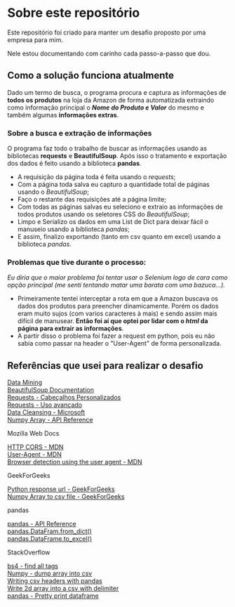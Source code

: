 # Sobre este repositório

<p>
  Este repositório foi criado para manter um desafio proposto por uma empresa para mim.
</p>

<p> 
  Nele estou documentando com carinho cada passo-a-passo que dou.
</p>

## Como a solução funciona atualmente

<p>Dado um termo de busca, o programa procura e captura as informações de <strong>todos os produtos</strong> na loja da Amazon de forma automatizada extraindo como informação principal o <strong><i>Nome do Produto e Valor</i></strong> do mesmo e também algumas <strong>informações extras</strong>.</p>


### Sobre a busca e extração de informações
<p>O programa faz todo o trabalho de buscar as informações usando as bibliotecas <strong>requests</strong> e <strong>BeautifulSoup</strong>. Após isso o tratamento e exportação dos dados é feito usando a biblioteca <strong>pandas</strong>.</p>

<ul>
  <li>A requisição da página toda é feita usando o <i>requests</i>;</li>
  <li>Com a página toda salva eu capturo a quantidade total de páginas usando o <i>BeautifulSoup</i>;</li>
  <li>Faço o restante das requisições até a página limite;</li>
  <li>Com todas as páginas salvas eu seleciono e extraio as informações de todos produtos usando os seletores CSS do <i>BeautifulSoup</i>;</li>
  <li>Limpo e Serializo os dados em uma List de Dict para deixar fácil o manuseio usando a biblioteca <i>pandas</i>;</li>
  <li>E assim, finalizo exportando (tanto em csv quanto em excel) usando a biblioteca <i>pandas</i>.</li>
</ul>

### Problemas que tive durante o processo:
<p><i>Eu diria que o maior problema foi tentar usar o Selenium logo de cara como opção principal (me senti tentando matar uma barata com uma bazuca...).</i></p>

<ul>
  <li>Primeiramente tentei interceptar a rota em que a Amazon buscava os dados dos produtos para preencher dinamicamente. Porém os dados eram muito sujos (com varios     caracteres à mais) e sendo assim mais difícil de manusear. <strong>Então foi aí que optei por lidar com o <i>html</i> da página para extrair as                       informações</strong>.
  </li>
  <li>A partir disso o problema foi fazer a request em python, pois eu não sabia como passar na header o "User-Agent" de forma personalizada.</li>
</ul>

## Referências que usei para realizar o desafio

<a href="https://fia.com.br/blog/data-mining/">Data Mining</a><br>
<a href="https://www.crummy.com/software/BeautifulSoup/bs4/doc/">BeautifulSoup Documentation</a><br>
<a href="https://requests.readthedocs.io/pt_BR/latest/user/quickstart.html#cabecalhos-personalizados">Requests - Cabeçalhos Personalizados</a><br>
<a href="https://requests.readthedocs.io/pt_BR/latest/user/advanced.html">Requests - Uso avançado</a><br>
<a href="https://docs.microsoft.com/pt-br/sql/data-quality-services/data-cleansing?view=sql-server-ver15#:~:text=Limpeza%20de%20dados%20%C3%A9%20o,fazer%20altera%C3%A7%C3%B5es%20assim%20aos%20dados.">Data Cleansing - Microsoft</a><br>
<a href="https://numpy.org/doc/stable/reference/generated/numpy.array.html">Numpy Array - API Reference</a><br>

<p>Mozilla Web Docs</p>
<a href="https://developer.mozilla.org/pt-PT/docs/Web/HTTP/CORS">HTTP CORS - MDN</a><br>
<a href="https://developer.mozilla.org/pt-BR/docs/Web/HTTP/Headers/User-Agent">User-Agent - MDN</a><br>
<a href="https://developer.mozilla.org/en-US/docs/Web/HTTP/Browser_detection_using_the_user_agent">Browser detection using the user agent - MDN</a><br>


<p>GeekForGeeks</p>
<a href="https://www.geeksforgeeks.org/response-url-python-requests/">Python response url - GeekForGeeks</a><br>
<a href="https://www.geeksforgeeks.org/convert-a-numpy-array-into-a-csv-file/">Numpy Array to csv file - GeekForGeeks</a><br>

<p>pandas</p>
<a href="https://pandas.pydata.org/docs/reference/index.html">pandas - API Reference</a><br>
<a href="https://pandas.pydata.org/pandas-docs/stable/reference/api/pandas.DataFrame.from_dict.html">pandas.DataFram.from_dict()</a><br>
<a href="https://pandas.pydata.org/pandas-docs/stable/reference/api/pandas.DataFrame.to_excel.html">pandas.DataFrame.to_excel()</a><br>

<p>StackOverflow</p>
<a href="https://stackoverflow.com/questions/2957013/beautifulsoup-just-get-inside-of-a-tag-no-matter-how-many-enclosing-tags-there">bs4 - find all tags</a><br>
<a href="https://stackoverflow.com/questions/6081008/dump-a-numpy-array-into-a-csv-file">Numpy - dump array into csv</a><br>
<a href="https://stackoverflow.com/questions/48053207/writing-single-csv-header-with-pandas">Writing csv headers with pandas</a><br>
<a href="https://stackoverflow.com/questions/44691524/write-a-2d-array-to-a-csv-file-with-delimiter">Write 2d array into a csv with delimiter</a><br>
<a href="https://stackoverflow.com/questions/19124601/pretty-print-an-entire-pandas-series-dataframe">pandas - Pretty print dataframe</a><br>
